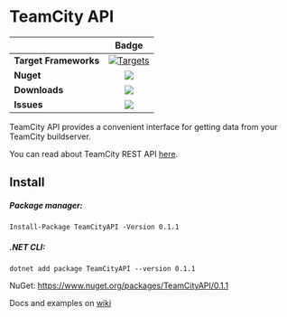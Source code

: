 # TeamCity API
||Badge|
|------|:------:|
|**Target Frameworks**|[![Targets](https://img.shields.io/badge/.NET%20Standard-2.0-green.svg)](https://docs.microsoft.com/ru-ru/dotnet/standard/net-standard)
|**Nuget**|[![](http://img.shields.io/nuget/v/TeamCityAPI.svg)](http://www.nuget.org/packages/TeamCityAPI)
|**Downloads**|[![](https://img.shields.io/nuget/dt/TeamCityAPI.svg)](https://www.nuget.org/packages/TeamCityAPI/)
|**Issues**|[![](https://img.shields.io/github/issues/ISBronny/TeamCityAPI.svg)](https://github.com/ISBronny/TeamCityAPI/issues)

TeamCity API provides a convenient interface for getting data from your TeamCity buildserver.

You can read about TeamCity REST API [here](https://www.jetbrains.com/help/teamcity/rest/teamcity-rest-api-documentation.html).

## Install
##### Package manager:
```
Install-Package TeamCityAPI -Version 0.1.1
```

##### .NET CLI:
```
dotnet add package TeamCityAPI --version 0.1.1
```
NuGet: https://www.nuget.org/packages/TeamCityAPI/0.1.1


Docs and examples on [wiki](https://github.com/ISBronny/TeamCityAPI/wiki)

